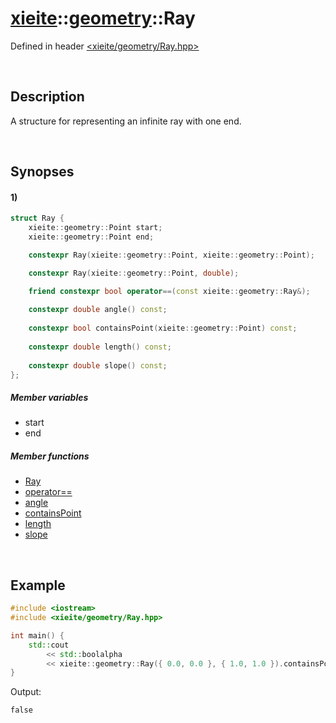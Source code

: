 # [xieite](../xieite.md)\:\:[geometry](../geometry.md)\:\:Ray
Defined in header [<xieite/geometry/Ray.hpp>](../../include/xieite/geometry/Ray.hpp)

&nbsp;

## Description
A structure for representing an infinite ray with one end.

&nbsp;

## Synopses
#### 1)
```cpp
struct Ray {
    xieite::geometry::Point start;
    xieite::geometry::Point end;

    constexpr Ray(xieite::geometry::Point, xieite::geometry::Point);

    constexpr Ray(xieite::geometry::Point, double);

    friend constexpr bool operator==(const xieite::geometry::Ray&);
    
    constexpr double angle() const;
    
    constexpr bool containsPoint(xieite::geometry::Point) const;
    
    constexpr double length() const;
    
    constexpr double slope() const;
};
```
##### Member variables
- start
- end
##### Member functions
- [Ray](./Ray/1/operators/constructor.md)
- [operator==](./Ray/1/operators/equal.md)
- [angle](./Ray/1/angle.md)
- [containsPoint](./Ray/1/containsPoint.md)
- [length](./Ray/1/length.md)
- [slope](./Ray/1/slope.md)

&nbsp;

## Example
```cpp
#include <iostream>
#include <xieite/geometry/Ray.hpp>

int main() {
    std::cout
        << std::boolalpha
        << xieite::geometry::Ray({ 0.0, 0.0 }, { 1.0, 1.0 }).containsPoint({ -1.0, -1.0 }) << '\n';
}
```
Output:
```
false
```
